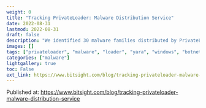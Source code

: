 ```yaml
---
weight: 0
title: "Tracking PrivateLoader: Malware Distribution Service"
date: 2022-08-31
lastmod: 2022-08-31
draft: false
description: "We identified 30 malware families distributed by PrivateLoader: AgentTesla, Amadey, ArrowRAT, AsyncRAT, Azorult, Colibri, Danabot, DCRat, Eternity, Fabookie, Formbook, GCleaner, Glupteba, Gozi_ISFB, PseudoManuscrypt, Nitol, NekoStealer, NetSupport, Nymaim, PrivateLoader, Qakbot, Raccoon, Redline, SmokeLoader, Socelars, STOP, Tofsee, Vidar, WarzoneRAT, XMRig, and YTStealer."
images: []
tags: ["privateloader", "malware", "loader", "yara", "windows", "botnet", "bitsight"]
categories: ["malware"]
lightgallery: true
toc: False
ext_link: https://www.bitsight.com/blog/tracking-privateloader-malware-distribution-service
---
```


Published at: https://www.bitsight.com/blog/tracking-privateloader-malware-distribution-service